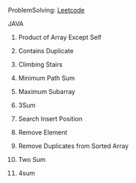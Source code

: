  ProblemSolving: [Leetcode](https://leetcode.com/subrun14/)


 JAVA
 
1. Product of Array Except Self

2. Contains Duplicate

3. Climbing Stairs

4. Minimum Path Sum

5. Maximum Subarray

6. 3Sum

7. Search Insert Position

8. Remove Element

9. Remove Duplicates from Sorted Array

10. Two Sum

11. 4sum

